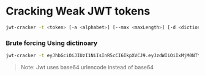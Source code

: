 # Cracking Weak JWT tokens


```bash
jwt-cracker -t <token> [-a <alphabet>] [--max <maxLength>] [-d <dictionaryFilePath>] [-f]
```

### Brute forcing Using dictinoary
```bash
jwt-cracker -t eyJhbGciOiJIUzI1NiIsInR5cCI6IkpXVCJ9.eyJzdWIiOiIxMjM0NTY3ODkwIiwibmFtZSI6IkpvaG4gRG9lIiwiYWRtaW4iOnRydWV9.TJVA95OrM7E2cBab30RMHrHDcEfxjoYZgeFONFh7HgQ -d darkweb2017-top10000.txt
```

>Note: Jwt uses base64 urlencode instead of base64
